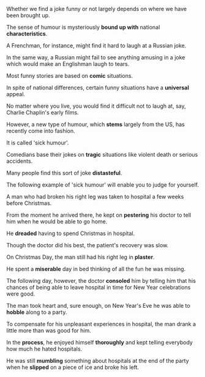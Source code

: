 Whether we find a joke funny or not largely depends on where we have been brought up. 

The sense of humour is mysteriously **bound up with** national **characteristics**. 

A Frenchman, for instance, might find it hard to laugh at a Russian joke. 

In the same way, a Russian might fail to see anything amusing in a joke which would make an Englishman laugh to tears. 

Most funny stories are based on **comic** situations. 

In spite of national differences, certain funny situations have a **universal** appeal. 

No matter where you live, you would find it difficult not to laugh at, say, Charlie Chaplin's early films. 

However, a new type of humour, which **stems** largely from the US, has recently come into fashion. 

It is called 'sick humour'. 

Comedians base their jokes on **tragic** situations like violent death or serious accidents. 

Many people find this sort of joke **distasteful**. 

The following example of 'sick humour' will enable you to judge for yourself. 

A man who had broken his right leg was taken to hospital a few weeks before Christmas. 

From the moment he arrived there, he kept on **pestering** his doctor to tell him when he would be able to go home. 

He **dreaded** having to spend Christmas in hospital. 

Though the doctor did his best, the patient's recovery was slow. 

On Christmas Day, the man still had his right leg in **plaster**. 

He spent a **miserable** day in bed thinking of all the fun he was missing. 

The following day, however, the doctor **consoled** him by telling him that his chances of being able to leave hospital in time for New Year celebrations were good. 

The man took heart and, sure enough, on New Year's Eve he was able to **hobble** along to a party. 

To compensate for his unpleasant experiences in hospital, the man drank a little more than was good for him. 

In the **process**, he enjoyed himself **thoroughly** and kept telling everybody how much he hated hospitals. 

He was still **mumbling** something about hospitals at the end of the party when he **slipped** on a piece of ice and broke his left.